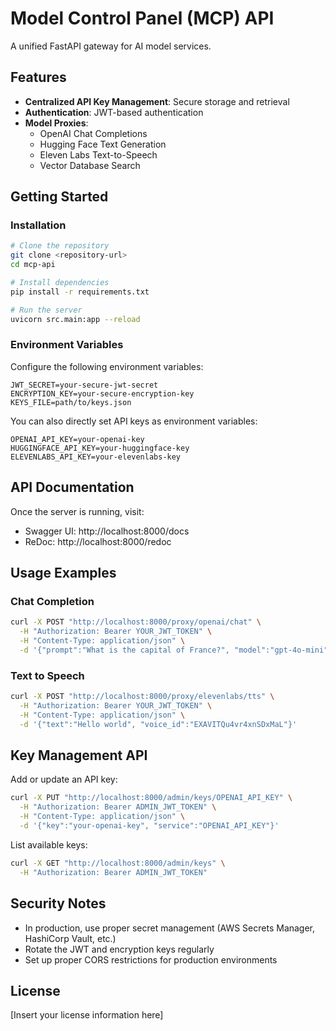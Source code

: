 
# Model Control Panel (MCP) API

A unified FastAPI gateway for AI model services.

## Features

- **Centralized API Key Management**: Secure storage and retrieval
- **Authentication**: JWT-based authentication
- **Model Proxies**:
  - OpenAI Chat Completions
  - Hugging Face Text Generation
  - Eleven Labs Text-to-Speech
  - Vector Database Search

## Getting Started

### Installation

```bash
# Clone the repository
git clone <repository-url>
cd mcp-api

# Install dependencies
pip install -r requirements.txt

# Run the server
uvicorn src.main:app --reload
```

### Environment Variables

Configure the following environment variables:

```
JWT_SECRET=your-secure-jwt-secret
ENCRYPTION_KEY=your-secure-encryption-key
KEYS_FILE=path/to/keys.json
```

You can also directly set API keys as environment variables:

```
OPENAI_API_KEY=your-openai-key
HUGGINGFACE_API_KEY=your-huggingface-key
ELEVENLABS_API_KEY=your-elevenlabs-key
```

## API Documentation

Once the server is running, visit:
- Swagger UI: http://localhost:8000/docs
- ReDoc: http://localhost:8000/redoc

## Usage Examples

### Chat Completion

```bash
curl -X POST "http://localhost:8000/proxy/openai/chat" \
  -H "Authorization: Bearer YOUR_JWT_TOKEN" \
  -H "Content-Type: application/json" \
  -d '{"prompt":"What is the capital of France?", "model":"gpt-4o-mini"}'
```

### Text to Speech

```bash
curl -X POST "http://localhost:8000/proxy/elevenlabs/tts" \
  -H "Authorization: Bearer YOUR_JWT_TOKEN" \
  -H "Content-Type: application/json" \
  -d '{"text":"Hello world", "voice_id":"EXAVITQu4vr4xnSDxMaL"}'
```

## Key Management API

Add or update an API key:

```bash
curl -X PUT "http://localhost:8000/admin/keys/OPENAI_API_KEY" \
  -H "Authorization: Bearer ADMIN_JWT_TOKEN" \
  -H "Content-Type: application/json" \
  -d '{"key":"your-openai-key", "service":"OPENAI_API_KEY"}'
```

List available keys:

```bash
curl -X GET "http://localhost:8000/admin/keys" \
  -H "Authorization: Bearer ADMIN_JWT_TOKEN"
```

## Security Notes

- In production, use proper secret management (AWS Secrets Manager, HashiCorp Vault, etc.)
- Rotate the JWT and encryption keys regularly
- Set up proper CORS restrictions for production environments

## License

[Insert your license information here]
